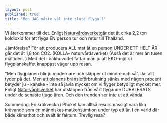 ```yaml
---
layout: post
published: true
title: "Men JAG måste väl inte sluta flyga!?"
---
```




Vi återkommer till det. Enligt [Naturvårdsverket](https://www.naturvardsverket.se/Documents/publikationer/978-91-620-5903-3.pdf "koldioxid flyg ")går det åt cirka 2,2 ton koldioxid för att flyga EN person tur och retur till Thailand.

Jämförelse? För att producera ALL mat åt en person UNDER ETT HELT ÅR går det åt 1,8 ton CO2. (KOLLA- naturvårdsverket) (Asså det är mer än tusen måltider...) Med det i bakhuvudet fattar man ju att EKO-mjölk i flygplanskaffet knappast väger upp resan.

”Men flygplanen blir ju modernare och släpper ut mindre och så”. Ja, allt tyder på det. Men att planens bränsleförbrukning sänks med någon procent betyder ju - kanske - inte så jävla mycket om vi flyger betydligt mycket mer. Enligt 
[Naturvårdsverket](https://www.naturvardsverket.se/Documents/publikationer6400/978-91-620-6653-6.pdf?pid=14404 "utsläpp flyg koldioxid ") har utsläppen från vårt flygande DUBBLERATS under de senaste tjugo åren. Och den trenden ser inte ut att vända.

Summering: En krökvecka i Phuket kan alltså resursmässigt vara lika krävande som  en människas matkonsumtion under typ ett år. I en värld där både klimathot och svält är faktum. Trevlig resa?